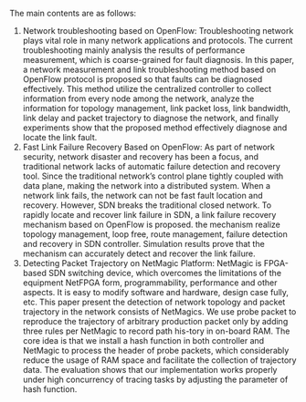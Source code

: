 The main contents are as follows:
1. Network troubleshooting based on OpenFlow: Troubleshooting network plays vital role in many network applications and protocols. The current troubleshooting mainly analysis the results of performance measurement, which is coarse-grained for fault diagnosis. In this paper, a network measurement and link troubleshooting method based on OpenFlow protocol is proposed so that faults can be diagnosed effectively. This method utilize the centralized controller to collect information from every node among the network, analyze the information for topology management, link packet loss, link bandwidth, link delay and packet trajectory to diagnose the network, and finally experiments show that the proposed method effectively diagnose and locate the link fault.
2. Fast Link Failure Recovery Based on OpenFlow: As part of network security, network disaster and recovery has been a focus, and traditional network lacks of automatic failure detection and recovery tool. Since the traditional network’s control plane tightly coupled with data plane, making the network into a distributed system. When a network link fails, the network can not be fast fault location and recovery. However, SDN breaks the traditional closed network. To rapidly locate and recover link failure in SDN, a link failure recovery mechanism based on OpenFlow is proposed. the mechanism realize  topology management, loop free, route management, failure detection and recovery in SDN controller. Simulation results prove that the mechanism can accurately detect and recover the link failure.
3. Detecting Packet Trajectory on NetMagic Platform: NetMagic is FPGA-based SDN switching device, which overcomes the limitations of the equipment NetFPGA form, programmability, performance and other aspects. It is easy to modify software and hardware, design case fully, etc. This paper present the detection of network topology and packet trajectory in the network consists of NetMagics. We use probe packet to reproduce the trajectory of arbitrary production packet only by adding three rules per NetMagic to record path his-tory in on-board RAM. The core idea is that we install a hash function in both controller and NetMagic to process the header of probe packets, which considerably reduce the usage of RAM space and facilitate the collection of trajectory data. The evaluation shows that our implementation works properly under high concurrency of tracing tasks by adjusting the parameter of hash function. 
